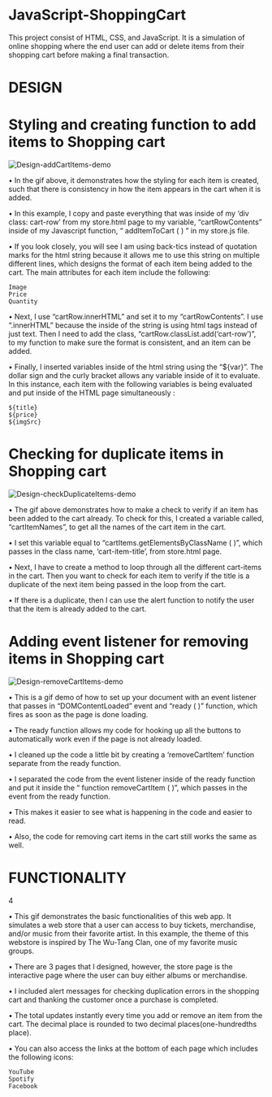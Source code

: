 # JavaScript-ShoppingCart

This project consist of HTML, CSS, and JavaScript. It is a simulation of online shopping where the end user can add or delete items from their shopping cart before making a final transaction.


# DESIGN
# Styling and creating function to add items to Shopping cart
![Design-addCartItems-demo](https://user-images.githubusercontent.com/20470279/103636311-ca314200-4f17-11eb-80cd-69fe9e1b7e60.gif)


•	In the gif above, it demonstrates how the styling for each item is created, such that there is consistency in how the item appears in the cart when it is added. 

•	In this example, I copy and paste everything that was inside of my ‘div class: cart-row’ from my store.html page to my variable, “cartRowContents” inside of my Javascript function, “ addItemToCart ( ) ” in my store.js file.

•	If you look closely, you will see I am using back-tics instead of quotation marks for the html string because it allows me to use this string on multiple different lines, which designs the format of each item being added to the cart. The main attributes for each item include the following:

 	Image
 	Price
 	Quantity
  
•	Next, I use “cartRow.innerHTML” and set it to my “cartRowContents”. I use “.innerHTML” because the inside of the string is using html tags instead of just text. Then I need to add the class, “cartRow.classList.add(‘cart-row’)”, to my function to make sure the format is consistent, and an item can be added. 

•	Finally, I inserted variables inside of the html string using the “${var}”. The dollar sign and the curly bracket allows any variable inside of it to evaluate. In this instance, each item with the following variables is being evaluated and put inside of the HTML page simultaneously :

 	${title}
 	${price}
 	${imgSrc}


# Checking for duplicate items in Shopping cart
![Design-checkDuplicateItems-demo](https://user-images.githubusercontent.com/20470279/103630382-90f4d400-4f0f-11eb-817f-7ff207ed76b4.gif)


•	The gif above demonstrates how to make a check to verify if an item has been added to the cart already. To check for this, I created a variable called, “cartItemNames”, to get all the names of the cart item in the cart. 

•	I set this variable equal to “cartItems.getElementsByClassName ( )”, which passes in the class name, ‘cart-item-title’, from store.html page. 

•	Next, I have to create a method to loop through all the different cart-items in the cart. Then you want to check for each item to verify if the title is a duplicate of the next item being passed in the loop from the cart.

•	If there is a duplicate, then I can use the alert function to notify the user that the item is already added to the cart.

# Adding event listener for removing items in Shopping cart
![Design-removeCartItems-demo](https://user-images.githubusercontent.com/20470279/103636471-05337580-4f18-11eb-8e45-ee943da5616e.gif)


•	This is a gif demo of how to set up your document with an event listener that passes in “DOMContentLoaded” event and “ready ( )” function, which fires as soon as the page is done loading.

•	The ready function allows my code for hooking up all the buttons to automatically work even if the page is not already loaded. 

•	I cleaned up the code a little bit by creating a ‘removeCartItem’ function separate from the ready function.  

•	I separated the code from the event listener inside of the ready function and put it inside the “ function removeCartItem ( )”, which passes in the event from the ready function. 

•	This makes it easier to see what is happening in the code and easier to read.  

•	Also, the code for removing cart items in the cart still works the same as well. 


# FUNCTIONALITY

4[ ]( )

•	This gif demonstrates the basic functionalities of this web app. It simulates a web store that a user can access to buy tickets, merchandise, and/or music from their favorite artist. In this example, the theme of this webstore is inspired by The Wu-Tang Clan, one of my favorite music groups. 

•	There are 3 pages that I designed, however, the store page is the interactive page where the user can buy either albums or merchandise.

•	I included alert messages for checking duplication errors in the shopping cart and thanking the customer once a purchase is completed. 

•	The total updates instantly every time you add or remove an item from the cart. The decimal place is rounded to two decimal places(one-hundredths place).

•	You can also access the links at the bottom of each page which includes the following icons:

 	YouTube
 	Spotify
 	Facebook
